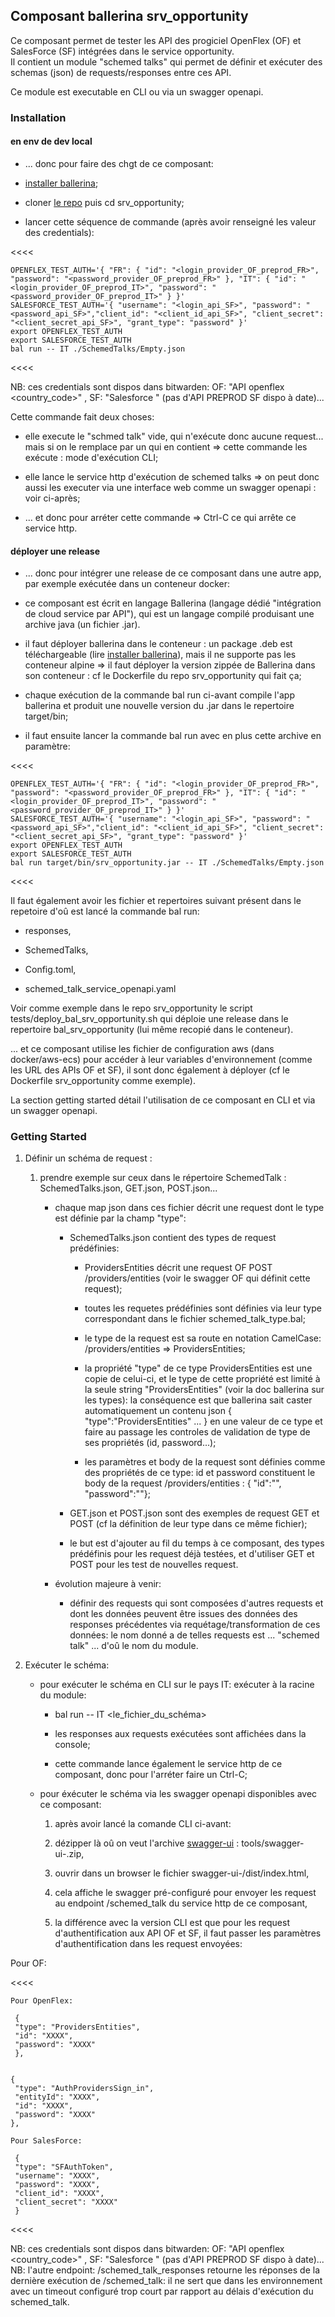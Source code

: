 ## Composant ballerina srv_opportunity

Ce composant permet de tester les API des progiciel OpenFlex (OF) et SalesForce (SF) intégrées dans le service opportunity.  
Il contient un module "schemed talks" qui permet de définir et exécuter des schemas (json) de requests/responses entre ces API.

Ce module est executable en CLI ou via un swagger openapi.

### Installation

#### en env de dev local

* ... donc pour faire des chgt de ce composant: 



  
* [installer ballerina](https://ballerina.io/learn/get-started/#install-ballerina);



  
* cloner [le repo](https://github.com/ctitdoc/bal/tree/main) puis cd srv_opportunity;



  
* lancer cette séquence de commande (après avoir renseigné les valeur des credentials):



  




<<<<

    OPENFLEX_TEST_AUTH='{ "FR": { "id": "<login_provider_OF_preprod_FR>", "password": "<password_provider_OF_preprod_FR>" }, "IT": { "id": "<login_provider_OF_preprod_IT>", "password": "<password_provider_OF_preprod_IT>" } }'
    SALESFORCE_TEST_AUTH='{ "username": "<login_api_SF>", "password": "<password_api_SF>","client_id": "<client_id_api_SF>", "client_secret": "<client_secret_api_SF>", "grant_type": "password" }'
    export OPENFLEX_TEST_AUTH
    export SALESFORCE_TEST_AUTH
    bal run -- IT ./SchemedTalks/Empty.json

<<<<

NB: ces credentials sont dispos dans bitwarden: OF: "API openflex <env> <country_code>" , SF: "Salesforce <env>" (pas d'API PREPROD SF dispo à date)...

Cette commande fait deux choses:

* elle execute le "schmed talk" vide, qui n'exécute donc aucune request... mais si on le remplace par un qui en contient => cette commande les exécute : mode d'exécution CLI;



  
* elle lance le service http d'exécution de schemed talks => on peut donc aussi les executer via une interface web comme un swagger openapi : voir ci-après;



  
* ... et donc pour arréter cette commande => Ctrl-C ce qui arrête ce service http.



  






#### déployer une release

* ... donc pour intégrer une release de ce composant dans une autre app, par exemple exécutée dans un conteneur docker:



  
* ce composant est écrit en langage Ballerina (langage dédié "intégration de cloud service par API"), qui est un langage compilé produisant une archive java (un fichier .jar).



  
* il faut déployer ballerina dans le conteneur : un package .deb est téléchargeable (lire [installer ballerina](https://ballerina.io/learn/get-started/#install-ballerina)), mais il ne supporte pas les conteneur alpine => il faut déployer la version zippée de Ballerina dans son conteneur : cf le Dockerfile du repo srv_opportunity qui fait ça;



  
* chaque exécution de la commande bal run ci-avant compile l'app ballerina et produit une nouvelle version du .jar dans le repertoire target/bin;



  
* il faut ensuite lancer la commande bal run avec en plus cette archive en paramètre:



  




<<<<



    OPENFLEX_TEST_AUTH='{ "FR": { "id": "<login_provider_OF_preprod_FR>", "password": "<password_provider_OF_preprod_FR>" }, "IT": { "id": "<login_provider_OF_preprod_IT>", "password": "<password_provider_OF_preprod_IT>" } }'
    SALESFORCE_TEST_AUTH='{ "username": "<login_api_SF>", "password": "<password_api_SF>","client_id": "<client_id_api_SF>", "client_secret": "<client_secret_api_SF>", "grant_type": "password" }'
    export OPENFLEX_TEST_AUTH
    export SALESFORCE_TEST_AUTH
    bal run target/bin/srv_opportunity.jar -- IT ./SchemedTalks/Empty.json

<<<<

Il faut également avoir les fichier et repertoires suivant présent dans le repetoire d'oû est lancé la commande bal run:

* responses,



  
* SchemedTalks,



  
* Config.toml,



  
* schemed_talk_service_openapi.yaml



  




Voir comme exemple dans le repo srv_opportunity le script tests/deploy_bal_srv_opportunity.sh qui déploie une release dans le repertoire bal_srv_opportunity (lui même recopié dans le conteneur).

... et ce composant utilise les fichier de configuration aws (dans docker/aws-ecs) pour accéder à leur variables d'environnement (comme les URL des APIs OF et SF), il sont donc également à déployer (cf le Dockerfile srv_opportunity comme exemple).

La section getting started détail l'utilisation de ce composant en CLI et via un swagger openapi.





### Getting Started

1. Définir un schéma de request :

    1. prendre exemple sur ceux dans le répertoire SchemedTalk : SchemedTalks.json, GET.json, POST.json...

        * chaque map json dans ces fichier décrit une request dont le type est définie par la champ "type": 

            * SchemedTalks.json contient des types de request prédéfinies:

                * ProvidersEntities décrit une request OF POST /providers/entities (voir le swagger OF qui définit cette request);



  
                * toutes les requetes prédéfinies sont définies via leur type correspondant dans le fichier schemed_talk_type.bal;



  
                * le type de la request est sa route en notation CamelCase: /providers/entities => ProvidersEntities;



  
                * la propriété "type" de ce type ProvidersEntities est une copie de celui-ci, et le type de cette propriété est limité à la seule string "ProvidersEntities" (voir la doc ballerina sur les types): la conséquence est que ballerina sait caster automatiquement un contenu json { "type":"ProvidersEntities" ... } en une valeur de ce type et faire au passage les controles de validation de type de ses propriétés (id, password...);



  
                * les paramètres et body de la request sont définies comme des propriétés de ce type: id et password constituent le body de la request /providers/entities : { "id":"<id>", "password":"<password>"};



  






  
            * GET.json et POST.json sont des exemples de request GET et POST (cf la définition de leur type dans ce même fichier);



  
            * le but est d'ajouter au fil du temps à ce composant, des types prédéfinis pour les request déjà testées, et d'utiliser GET et POST pour les test de nouvelles request.



  






  
        * évolution majeure à venir:

            * définir des requests qui sont composées d'autres requests et dont les données peuvent être issues des données des responses précédentes via requétage/transformation de ces données: le nom donné a de telles requests est ... "schemed talk" ... d'oû le nom du module.



  






  






  






  
2. Exécuter le schéma:

    * pour exécuter le schéma en CLI sur le pays IT: exécuter à la racine du module:

        * bal run -- IT <le_fichier_du_schéma>



  
        * les responses aux requests exécutées sont affichées dans la console;



  
        * cette commande lance également le service http de ce composant, donc pour l'arréter faire un Ctrl-C;



  






  
    * pour éxécuter le schéma via les swagger openapi disponibles avec ce composant:

        1. après avoir lancé la comande CLI ci-avant:



  
        2. dézipper là oû on veut l'archive [swagger-ui](https://github.com/swagger-api/swagger-ui) : tools/swagger-ui-<version>.zip,



  
        3. ouvrir dans un browser le fichier swagger-ui-<version>/dist/index.html,



  
        4. cela affiche le swagger pré-configuré pour envoyer les request au endpoint /schemed_talk du service http de ce composant,



  
        5. la différence avec la version CLI est que pour les request d'authentification aux API OF et SF, il faut passer les paramètres d'authentification dans les request envoyées:



  






  






  




Pour OF:

<<<<

    Pour OpenFlex:
    
     {
     "type": "ProvidersEntities",
     "id": "XXXX",
     "password": "XXXX"
     },
    
    
    {
     "type": "AuthProvidersSign_in",
     "entityId": "XXXX",
     "id": "XXXX",
     "password": "XXXX"
    },
    
    Pour SalesForce:
    
     {
     "type": "SFAuthToken",
     "username": "XXXX",
     "password": "XXXX",
     "client_id": "XXXX",
     "client_secret": "XXXX"
     }

<<<<

NB: ces credentials sont dispos dans bitwarden: OF: "API openflex <env> <country_code>" , SF: "Salesforce <env>" (pas d'API PREPROD SF dispo à date)...  
NB: l'autre endpoint: /schemed_talk_responses retourne les réponses de la dernière exécution de /schemed_talk: il ne sert que dans les environnement avec un timeout configuré trop court par rapport au délais d'exécution du schemed_talk.




